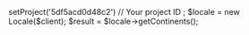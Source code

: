 <?php

use Appwrite\Client;
use Appwrite\Services\Locale;

$client = new Client();

$client
    ->setProject('5df5acd0d48c2') // Your project ID
;

$locale = new Locale($client);

$result = $locale->getContinents();